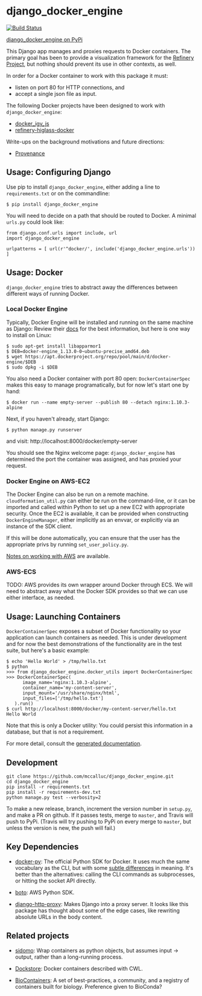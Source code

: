# django_docker_engine 

[![Build Status](https://travis-ci.org/refinery-platform/django_docker_engine.svg?branch=master)](https://travis-ci.org/refinery-platform/django_docker_engine)

[django_docker_engine on PyPi](https://pypi.python.org/pypi/django-docker-engine)
    
This Django app manages and proxies requests to Docker containers.
The primary goal has been to provide a visualization framework for the
[Refinery Project](https://github.com/refinery-platform/refinery-platform),
but nothing should prevent its use in other contexts, as well.

In order for a Docker container to work with this package it must:

- listen on port 80 for HTTP connections, and
- accept a single json file as input.

The following Docker projects have been designed to work with `django_docker_engine`:

- [docker_igv_js](https://github.com/refinery-platform/docker_igv_js)
- [refinery-higlass-docker](https://github.com/scottx611x/refinery-higlass-docker)

Write-ups on the background motivations and future directions:

- [Provenance](README-PROVENANCE.md)


## Usage: Configuring Django

Use pip to install `django_docker_engine`, either adding a line to `requirements.txt`
or on the commandline:
```
$ pip install django_docker_engine
```

You will need to decide on a path that should be routed to Docker. A minimal `urls.py` could look like:

```
from django.conf.urls import include, url
import django_docker_engine

urlpatterns = [ url(r'^docker/', include('django_docker_engine.urls')) ]
```


## Usage: Docker

`django_docker_engine` tries to abstract away the differences between different ways of running Docker.


### Local Docker Engine

Typically, Docker Engine will be installed and running on the same machine as Django:
Review their [docs](https://docs.docker.com/engine/installation/) for the best information,
but here is one way to install on Linux:

```
$ sudo apt-get install libapparmor1
$ DEB=docker-engine_1.13.0-0~ubuntu-precise_amd64.deb
$ wget https://apt.dockerproject.org/repo/pool/main/d/docker-engine/$DEB
$ sudo dpkg -i $DEB
```

You also need a Docker container with port 80 open: `DockerContainerSpec` makes this easy to manage programatically,
but for now let's start one by hand:

```
$ docker run --name empty-server --publish 80 --detach nginx:1.10.3-alpine
```
    
Next, if you haven't already, start Django:

```
$ python manage.py runserver
```

and visit: http://localhost:8000/docker/empty-server

You should see the Nginx welcome page: `django_docker_engine` has determined the port the container was assigned,
and has proxied your request. 


### Docker Engine on AWS-EC2

The Docker Engine can also be run on a remote machine. `cloudformation_util.py` can either be run
on the command-line, or it can be imported and called within Python to set up a new EC2 with appropriate
security. Once the EC2 is available, it can be provided when constructing `DockerEngineManager`,
either implicitly as an envvar, or explicitly via an instance of the SDK client.

If this will be done automatically, you can ensure that the user has the appropriate privs by running
`set_user_policy.py`.

[Notes on working with AWS](README-AWS.md) are available.


### AWS-ECS

TODO: AWS provides its own wrapper around Docker through ECS. We will need to abstract away what the
Docker SDK provides so that we can use either interface, as needed.


## Usage: Launching Containers

`DockerContainerSpec` exposes a subset of Docker functionality so your application can launch containers as needed.
This is under development and for now the best demonstrations of the functionality are in the test suite,
but here's a basic example:

```
$ echo 'Hello World' > /tmp/hello.txt
$ python
>>> from django_docker_engine.docker_utils import DockerContainerSpec
>>> DockerContainerSpec(
      image_name='nginx:1.10.3-alpine',
      container_name='my-content-server',
      input_mount='/usr/share/nginx/html',
      input_files=['/tmp/hello.txt']
   ).run()
$ curl http://localhost:8000/docker/my-content-server/hello.txt
Hello World
```

Note that this is only a Docker utility: You could persist this information in a database, but that is not a requirement.

For more detail, consult the [generated documentation](docs.md).


## Development
```
git clone https://github.com/mccalluc/django_docker_engine.git
cd django_docker_engine
pip install -r requirements.txt
pip install -r requirements-dev.txt
python manage.py test --verbosity=2
```

To make a new release, branch, increment the version number in `setup.py`, and make a PR on github.
If it passes tests, merge to `master`, and Travis will push to PyPi.
(Travis will try pushing to PyPi on every merge to `master`,
but unless the version is new, the push will fail.)

## Key Dependencies

- [docker-py](https://github.com/docker/docker-py): The official
  Python SDK for Docker. It uses much the same vocabulary as the CLI,
  but with some [subtle differences](https://github.com/docker/docker-py/issues/1510)
  in meaning. It's better than the alternatives: calling
  the CLI commands as subprocesses, or hitting the socket API directly.

- [boto](http://boto3.readthedocs.io/en/latest/): AWS Python SDK.

- [django-http-proxy](https://github.com/yvandermeer/django-http-proxy):
  Makes Django into a proxy server. It looks like this package has thought about
  some of the edge cases, like rewriting absolute URLs in the body content.


## Related projects

- [sidomo](https://github.com/deepgram/sidomo): Wrap containers
  as python objects, but assumes input -> output, rather than a
  long-running process.

- [Dockstore](https://dockstore.org/docs/about):
  Docker containers described with CWL.

- [BioContainers](http://biocontainers.pro/docs/developer-manual/developer-intro/):
  A set of best-practices, a community, and a registry of containers
  built for biology. Preference given to BioConda?
